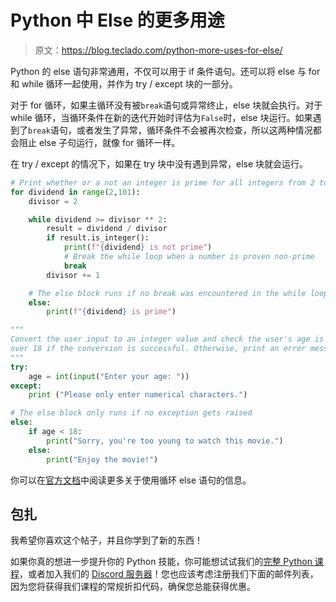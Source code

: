 # Python 中 Else 的更多用途

> 原文：<https://blog.teclado.com/python-more-uses-for-else/>

Python 的 else 语句非常通用，不仅可以用于 if 条件语句。还可以将 else 与 for 和 while 循环一起使用，并作为 try / except 块的一部分。

对于 for 循环，如果主循环没有被`break`语句或异常终止，else 块就会执行。对于 while 循环，当循环条件在新的迭代开始时评估为`False`时，else 块运行。如果遇到了`break`语句，或者发生了异常，循环条件不会被再次检查，所以这两种情况都会阻止 else 子句运行，就像 for 循环一样。

在 try / except 的情况下，如果在 try 块中没有遇到异常，else 块就会运行。

```py
# Print whether or a not an integer is prime for all integers from 2 to 100
for dividend in range(2,101):
    divisor = 2

    while dividend >= divisor ** 2:
        result = dividend / divisor
        if result.is_integer():
            print(f"{dividend} is not prime")
            # Break the while loop when a number is proven non-prime
			break
        divisor += 1

	# The else block runs if no break was encountered in the while loop
    else:
        print(f"{dividend} is prime")

"""
Convert the user input to an integer value and check the user's age is
over 18 if the conversion is successful. Otherwise, print an error message.
"""
try:
    age = int(input("Enter your age: "))
except:
    print ("Please only enter numerical characters.")

# The else block only runs if no exception gets raised
else:
    if age < 18:
        print("Sorry, you're too young to watch this movie.")
    else:
        print("Enjoy the movie!") 
```

你可以在[官方文档](https://docs.python.org/3/tutorial/controlflow.html?highlight=try%20else#break-and-continue-statements-and-else-clauses-on-loops)中阅读更多关于使用循环 else 语句的信息。

## 包扎

我希望你喜欢这个帖子，并且你学到了新的东西！

如果你真的想进一步提升你的 Python 技能，你可能想试试我们的[完整 Python 课程](https://www.udemy.com/the-complete-python-course/?couponCode=BLOGGER)，或者加入我们的 [Discord 服务器](https://discord.gg/BBWwyMq)！您也应该考虑注册我们下面的邮件列表，因为您将获得我们课程的常规折扣代码，确保您总能获得优惠。